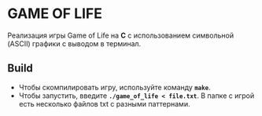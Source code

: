 # GAME OF LIFE

Реализация игры Game of Life на **С** с использованием символьной (ASCII) графики с выводом в терминал. 

## Build

- Чтобы скомпилировать игру, используйте команду **`make`**.
- Чтобы запустить, введите **`./game_of_life < file.txt`**. В папке с игрой есть несколько файлов txt с разными паттернами.